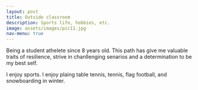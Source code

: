 ```yaml
---
layout: post
title: Outside classroom
description: Sports life, hobbies, etc.
image: assets/images/pic11.jpg
nav-menu: true
---
```


Being a student athelete since 8 years old. This path has give me valuable traits of resilience, strive in chanllenging senarios and a determination to be my best self.

I enjoy sports. I enjoy plaing table tennis, tennis, flag football, and snowboarding in winter.

<!-- Investment in myself. From a adolescent suffering from disordered eating pattern, it is not until I read about a post by a nutrition professional I realize the lack of my insight about dietary and food, how can I know the need of my body, and how I can be energetic and strong by simply change my eating pattern. I also highly value education as a investment in myself, the fulfillment of learning something new and apply my knowledge in previously unresolveable questions pushes me forward. Through learning, I build myself with knowledge, communication skills, problem solving skills, and most importantly, my unique perspective and insight to everything around me. -->

